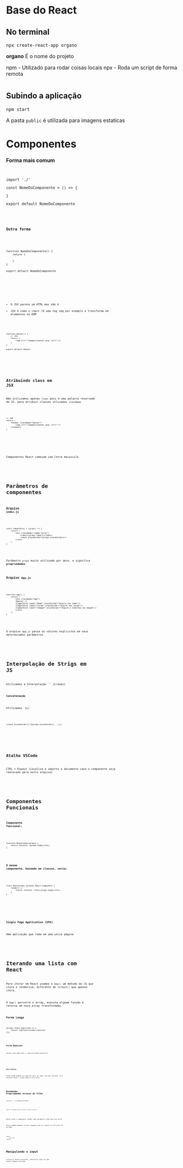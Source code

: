# **Base do React**

## **No terminal**

`npx create-react-app organo`

**organo** É o nome do projeto

npm - Utilizado para rodar coisas locais
npx - Roda um script de forma remota

#

## **Subindo a aplicação**

`npm start`

A pasta `public` é utilizada para imagens estaticas

#

# **Componentes**

**Forma mais comum**
<code>

    import './'

    const NomeDoComponente = () => {

    }

    export default NomeDoComponente
<code>

**Outra forma**

<code>

    function NomeDoComponente() {
        return (

        )
    }

    export default NomeDoComponente
<code>

#

- O JSX parece um HTML mas não é
- JSX é como o react lê uma tag img por exemplo e transforma em elementos no DOM

<code>

    function Banner() {
        // JSX
        return (
            <img src="/imagens/banner.png" alt=""/>
        )
    }

    export default Banner
</code>

# 

## **Atribuindo class em JSX**

Não utilizamos apenas `class` pois é uma palavra reservada do JS, para atribuir classes utlizamos `className`

<code>

    // JSX
    return (
        <header className="banner">
            <img src="/imagens/banner.png" alt=""/>
        </header>
    )
</code>

#

Componentes React começam com letra maiuscula

#

# **Parâmetros de componentes**

### **Arquivo `index.js`**
<code>

    const CampoTexto = (props) => {
        return (
            <div className="campo-texto">
                <label>{props.label}</label>
                <input placeholder={props.placeholder}/>
            </div>
        )
    }
</code>

Parâmetro `props` muito utilizado por devs. e significa **propriedades**

### **Arquivo `App.js`**

<code>

    function App() {
        return (
            <div className="App">
            <Banner /> 
            <CampoTexto label="Nome" placeholder="Digite seu nome"/>
            <CampoTexto label="Cargo" placeholder="Digite seu cargo"/>
            <CampoTexto label="Imagem" placeholder="Digite o endereço da imagem"/>
            </div>
        );
    }
</code>

O arquivo `App.js` passa os valores explicitos em seus determinados parâmetros 

#

# **Interpolação de Strigs em JS**

Utilizamos a Interpolação `` (Crases)

**Concatenação**

Utilizamos `` `${}` ``

<code>

    <input placeholder={`${props.placeholder}...`}/>
</code>

#

## **Atalho VSCode**

CTRL + Espaço (Localiza e importa o documento caso o componente seja realocado para outro arquivo)

#

# **Componentes Funcionais**

#### **Componente funcional:**

<code>

    function BoasVindas(props) {
        return <h1>Olá, {props.nome}</h1>;
    }
</code>

#### **O mesmo componente, baseado em classes, seria:**

<code>

    class BoasVindas extends React.Component {
        render() {
            return <h1>Olá, {this.props.nome}</h1>;
        }
    }
</code>

#

**Single Page Application (SPA)**

Uma aplicação que roda em uma unica página

#

# **Iterando uma lista com React**

Para iterar em React usamos o `map()` um método do JS que itera e renderiza, diferente do `forEach()` que apenas itera.

O `map()` percorre o array, executa alguma função e retorna um novo array transformado.

**Forma Longa**
<code>

    {props.itens.map(item => {
        return <option>{item}</option>
    })}
<code>

**Forma Reduzida**
<code>

    {props.itens.map(item => <option>{item}</option>)}
<code>

#

**Data Binding**

Termo usado quando se Linka um valor do input com uma variavel, se a variavel muda, o input muda e vice versa

#

## **Recebendo Propriedades atraves do filho**

`children` -> crianças(filhos)

<code>

    <button className="botao">{props.children}</button>
</code>

Dessa forma o componente recebe como paramentro tudo que esta entre <Botao></Botao>

Assim tambem podemos colocar imagens como se tivesse na estrutura de um HTML

<code>

    <Botao>
        Criar Card
    </Botao>
</code>

# **Manipulando o input**

`onChange={}` evento escutador, identifica toda vez que houver alguma alteração
